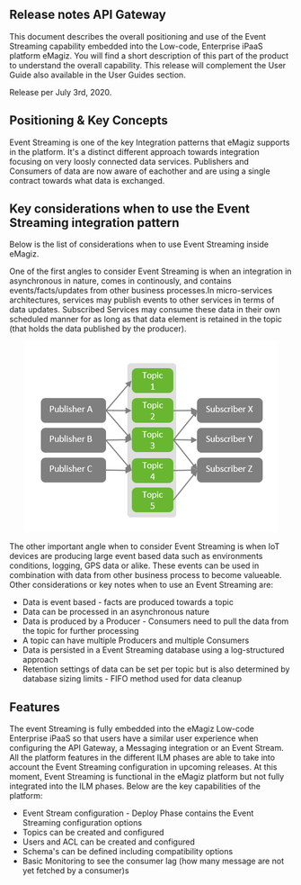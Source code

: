 ## Release notes API Gateway

This document describes the overall positioning and use of the Event Streaming capability embedded into the Low-code, Enterprise iPaaS platform eMagiz. You will find a short description of this part of the product to understand the overall capability. This release will complement the User Guide also available in the User Guides section. 

Release per July 3rd, 2020. 



## Positioning & Key Concepts

Event Streaming is one of the key Integration patterns that eMagiz supports in the platform. It's a distinct different approach towards integration focusing on very loosly connected data services. Publishers and Consumers of data are now aware of eachother and are using a single contract towards what data is exchanged. 


## Key considerations when to use the Event Streaming integration pattern


Below is the list of considerations when to use Event Streaming inside eMagiz.

One of the first angles to consider Event Streaming is when an integration in asynchronous in nature, comes in continously, and contains events/facts/updates from other business processes.In micro-services architectures, services may publish events to other services in terms of data updates. Subscribed Services may consume these data in their own scheduled manner for as long as that data element is retained in the topic (that holds the data published by the producer). 

<p align="center"><img src="../../img/howto/releasenote-es-1.png"></p>

The other important angle when to consider Event Streaming is when IoT devices are producing large event based data such as environments conditions, logging, GPS data or alike. These events can be used in combination with data from other business process to become valueable.
Other considerations or key notes when to use an Event Streaming are:
- Data is event based - facts are produced towards a topic
- Data can be processed in an asynchronous nature
- Data is produced by a Producer - Consumers need to pull the data from the topic for further processing
- A topic can have multiple Producers and multiple Consumers
- Data is persisted in a Event Streaming database using a log-structured approach
- Retention settings of data can be set per topic but is also determined by database sizing limits - FIFO method used for data cleanup


## Features

The event Streaming is fully embedded into the eMagiz Low-code Enterprise iPaaS so that users have a similar user experience when configuring the API Gateway, a Messaging integration or an Event Stream. All the platform features in the different ILM phases are able to take into account the Event Streaming configuration in upcoming releases. At this moment, Event Streaming is functional in the eMagiz platform but not fully integrated into the ILM phases. Below are the key capabilities of the platform:

- Event Stream configuration - Deploy Phase contains the Event Streaming configuration options
- Topics can be created and configured
- Users and ACL can be created and configured
- Schema's can be defined including compatibility options
- Basic Monitoring to see the consumer lag (how many message are not yet fetched by a consumer)s






